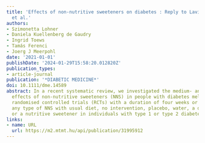 ```yaml
---
title: 'Effects of non-nutritive sweeteners on diabetes : Reply to Laviada-Molina
  et al.'
authors:
- Szimonetta Lohner
- Daniela Kuellenberg de Gaudry
- Ingrid Toews
- Tamás Ferenci
- Joerg J Meerpohl
date: '2021-01-01'
publishDate: '2024-01-29T15:58:20.012820Z'
publication_types:
- article-journal
publication: '*DIABETIC MEDICINE*'
doi: 10.1111/dme.14589
abstract: In a recent systematic review, we investigated the medium- and long-term
  effects of non-nutritive sweeteners (NNS) in people with diabetes mellitus. We included
  randomised controlled trials (RCTs) with a duration of four weeks or more comparing
  any type of NNS with usual diet, no intervention, placebo, water, a different NNS,
  or a nutritive sweetener in individuals with type 1 or type 2 diabetes.
links:
- name: URL
  url: https://m2.mtmt.hu/api/publication/31995912
---
```

